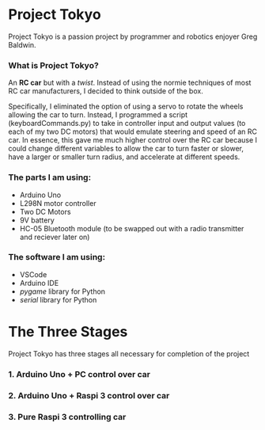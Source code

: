 # Project Tokyo
Project Tokyo is a passion project by programmer and robotics enjoyer Greg Baldwin.

### What is Project Tokyo?
An **RC car** but with a *twist*. Instead of using the normie techniques of most RC car manufacturers, I decided to think outside of the box.

Specifically, I eliminated the option of using a servo to rotate the wheels allowing the car to turn. Instead, I programmed a script (keyboardCommands.py) to take in controller input and output values (to each of my two DC motors) that would emulate steering and speed of an RC car. In essence, this gave me much higher control over the RC car because I could change different variables to allow the car to turn faster or slower, have a larger or smaller turn radius, and accelerate at different speeds.

### The parts I am using:

- Arduino Uno
- L298N motor controller
- Two DC Motors
- 9V battery
- HC-05 Bluetooth module (to be swapped out with a radio transmitter and reciever later on)

### The software I am using:

- VSCode
- Arduino IDE
- *pygame* library for Python
- *serial* library for Python

# The Three Stages
Project Tokyo has three stages all necessary for completion of the project

### 1. **Arduino Uno** + **PC** control over car
### 2. **Arduino Uno** + **Raspi 3** control over car
### 3. Pure **Raspi 3** controlling car